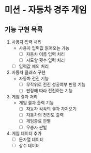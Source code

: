 # 미션 - 자동차 경주 게임

## 기능 구현 목록

1. 사용자 입력 처리
   - 사용자 입력값 읽어오는 기능
      - [ ] 자동차 이름 입력 처리
      - [ ] 시도할 횟수 입력 처리
   - [ ] 입력값 예외 처리
2. 자동차 클래스 구현
   - 자동차 전진 기능
      - [ ] 무작위로 전진 성공여부 판정 기능
      - [ ] 판정에 따라 전진하는 기능
3. 게임 결과 처리
   - 게임 결과 출력 기능
      - [ ] 자동차 각각의 결과 가져오기
      - [ ] 자동차의 전진도 출력
      - [ ] 게임종료 판별
      - [ ] 우승자 판별
4. 게임 데이터 추가
   - [ ] 문자열 데이터
   - [ ] 상수 데이터